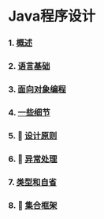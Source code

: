 # Java程序设计

### 1. [概述](slides/1/1.html)
### 2. [语言基础](slides/2/2.html)
### 3. [面向对象编程](slides/3/3.html)
### 4. [一些细节](slides/4/4.html)
### 5. 🙋 [设计原则](slides/5/5.html)
### 6. 🙋 [异常处理](slides/6/6.html)
### 7. [类型和自省](slides/7/7.html)
### 8. 🙋 [集合框架](slides/8/8.html)